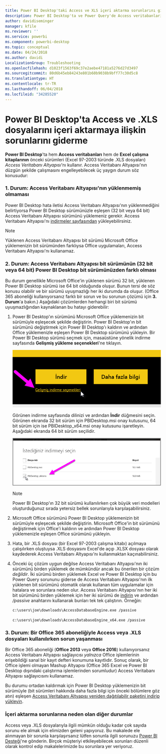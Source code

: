 ```yaml
---
title: Power BI Desktop'taki Access ve XLS içeri aktarma sorunlarını giderme
description: Power BI Desktop'ta ve Power Query'de Access veritabanlarını ve .XLS elektronik tablolarını içeri aktarmayla ilgili sorunları giderme
author: davidiseminger
manager: kfile
ms.reviewer: ''
ms.service: powerbi
ms.component: powerbi-desktop
ms.topic: conceptual
ms.date: 04/24/2018
ms.author: davidi
LocalizationGroup: Troubleshooting
ms.openlocfilehash: d1023f1563f69c37e2aebe47181a5276d27d3497
ms.sourcegitcommit: 80d6b45eb84243e801b60b9038b9bff77c30d5c8
ms.translationtype: HT
ms.contentlocale: tr-TR
ms.lasthandoff: 06/04/2018
ms.locfileid: "34285520"
---
```

# <a name="resolve-issues-importing-access-and-xls-files-in-power-bi-desktop"></a>Power BI Desktop'ta Access ve .XLS dosyalarını içeri aktarmaya ilişkin sorunlarını giderme
**Power BI Desktop**'ta hem **Access veritabanları** hem de **Excel çalışma kitaplarının** önceki sürümleri (Excel 97-2003 türünde .XLS dosyaları) *Access Veritabanı Altyapısı*'nı kullanır. Access Veritabanı Altyapısı'nın düzgün şekilde çalışmasını engelleyebilecek üç yaygın durum söz konusudur:

### <a name="situation-1-no-access-database-engine-installed"></a>1. Durum: Access Veritabanı Altyapısı'nın yüklenmemiş olmaması
Power BI Desktop hata iletisi Access Veritabanı Altyapısı'nın yüklenmediğini belirtiyorsa Power BI Desktop sürümünüzle eşleşen (32 bit veya 64 bit) Access Veritabanı Altyapısı sürümünü yüklemeniz gerekir. Access Veritabanı Altyapısı'nı [indirmeler sayfasından](http://www.microsoft.com/en-us/download/details.aspx?id=13255) yükleyebilirsiniz.

>[!NOTE]
>Yüklenen Access Veritabanı Altyapısı bit sürümü Microsoft Office yüklemenizin bit sürümünden farklıysa Office uygulamaları, Access Veritabanı Altyapısı'nı kullanamaz.

### <a name="situation-2-the-access-database-engine-bit-version-32-bit-or-64-bit-is-different-from-your-power-bi-desktop-bit-version"></a>2. Durum: Access Veritabanı Altyapısı bit sürümünün (32 bit veya 64 bit) Power BI Desktop bit sürümünüzden farklı olması
Bu durum genellikle Microsoft Office'in yüklenen sürümü 32 bit, yüklenen Power BI Desktop sürümü ise 64 bit olduğunda oluşur. Bunun tersi de söz konusu olabilir ve bir sürümü uyuşmazlığı her iki durumda da oluşur. (Office 365 aboneliği kullanıyorsanız farklı bir sorun ve bu sorunun çözümü için **3. Durum**'a bakın.) Aşağıdaki çözümlerden herhangi biri bit sürümü uyuşmazlığından kaynaklanan bu hatayı giderebilir:

1. Power BI Desktop'ın sürümünü Microsoft Office yüklemenizin bit sürümüyle eşleşecek şekilde değiştirin. Power BI Desktop'ın bit sürümünü değiştirmek için Power BI Desktop'ı kaldırın ve ardından Office yüklemenizle eşleşen Power BI Desktop sürümünü yükleyin. Bir Power BI Desktop sürümü seçmek için, masaüstüne yönelik indirme sayfasında **Gelişmiş yükleme seçenekleri**'ne tıklayın.
   
   ![](media/desktop-access-database-errors/desktop-access-errors-1.png)
   
   Görünen indirme sayfasında dilinizi ve ardından **İndir** düğmesini seçin. Görünen ekranda 32 bit sürüm için PBIDesktop.msi onay kutusunu, 64 bit sürüm için ise PBIDesktop_x64.msi onay kutusunu işaretleyin. Aşağıdaki ekranda 64 bit sürüm seçilidir.
   
   ![](media/desktop-access-database-errors/desktop-access-errors-2.png)
   
   >[!NOTE]
   >Power BI Desktop'ın 32 bit sürümü kullanılırken çok büyük veri modelleri oluşturduğunuz sırada yetersiz bellek sorunlarıyla karşılaşabilirsiniz.
2. Microsoft Office sürümünü Power BI Desktop yüklemenizin bit sürümüyle eşleşecek şekilde değiştirin. Microsoft Office'in bit sürümünü değiştirmek için Office'i kaldırın ve ardından Power BI Desktop yüklemenizle eşleşen Office sürümünü yükleyin.
3. Hata, bir .XLS dosyası (bir Excel 97-2003 çalışma kitabı) açılmaya çalışılırken oluştuysa .XLS dosyasını Excel'de açıp .XLSX dosyası olarak kaydederek Access Veritabanı Altyapısı'nı kullanmaktan kaçınabilirsiniz.
4. Önceki üç çözüm uygun değilse Access Veritabanı Altyapısı'nın iki sürümünü birden yüklemek de mümkündür ancak bu önerilen bir çözüm *değildir*. İki sürümü birden yüklemek Excel ve Power BI Desktop için bu Power Query sorununu giderse de Access Veritabanı Altyapısı'nın ilk yüklenen bit sürümünü otomatik olarak kullanan tüm uygulamalar için hatalara ve sorunlara neden olur. Access Veritabanı Altyapısı'nın her iki bit sürümünü birden yüklemek için her iki sürümü de [indirin](http://www.microsoft.com/en-us/download/details.aspx?id=13255) ve ardından */passive* anahtarını kullanarak bunları tek tek çalıştırın. Örneğin:
   
       c:\users\joe\downloads\AccessDatabaseEngine.exe /passive
   
       c:\users\joe\downloads\AccessDatabaseEngine_x64.exe /passive

### <a name="situation-3-trouble-using-access-or-xls-files-with-an-office-365-subscription"></a>3. Durum: Bir Office 365 aboneliğiyle Access veya .XLS dosyaları kullanılırken sorun yaşanması
Bir Office 365 aboneliği (**Office 2013** veya **Office 2016**) kullanıyorsanız Access Veritabanı Altyapısı sağlayıcısı *yalnızca* Office işlemlerinin erişebildiği sanal bir kayıt defteri konumuna kayıtlıdır. Sonuç olarak, bir Office işlemi olmayan Mashup Altyapısı (Office 365 Excel ve Power BI Desktop dışındaki çalıştırma işlemlerinden sorumludur) Access Veritabanı Altyapısı sağlayıcısını kullanamaz.

Bu durumu ortadan kaldırmak için Power BI Desktop yüklemenizin bit sürümüyle (bit sürümleri hakkında daha fazla bilgi için önceki bölümlere göz atın) eşleşen [Access Veritabanı Altyapısı yeniden dağıtılabilir paketini indirip yükleyin](http://www.microsoft.com/en-us/download/details.aspx?id=13255).

### <a name="other-situations-that-cause-import-issues"></a>İçeri aktarma sorunlarına neden olan diğer durumlar
Access veya .XLS dosyalarıyla ilgili mümkün olduğu kadar çok sayıda sorunu ele almak için elimizden geleni yapıyoruz. Bu makalede ele alınmayan bir sorunla karşılaşırsanız lütfen sonunla ilgili sorunuzu [Power BI Desteği](https://powerbi.microsoft.com/support/)'ne gönderin. Birçok müşteriyi etkileyebilecek sorunları düzenli olarak kontrol edip makalelerimizde bu sorunlara yer veriyoruz.

